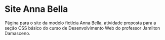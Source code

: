 # Site Anna Bella

Página para o site da modelo fictícia Anna Bella, atividade proposta para a seção CSS básico do curso de Desenvolvimento Web do professor Jamilton Damasceno.
